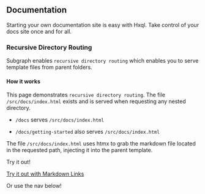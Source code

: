 ## Documentation

Starting your own documentation site is easy with Hxql. Take control of your docs site once and for all.

### Recursive Directory Routing

Subgraph enables `recursive directory routing` which enables you to serve template files from parent folders.

#### How it works
This page demonstrates `recursive directory routing`. The file `/src/docs/index.html` exists and is served when requesting
any nested directory.

- `/docs` serves `/src/docs/index.html`

- `/docs/getting-started` also serves `/src/docs/index.html`

The file `/src/docs/index.html` uses htmx to grab the markdown file located in the requested path, injecting it into the parent
template.

Try it out!

[Try it out with Markdown Links](/docs/hello-world)

Or use the nav below!

